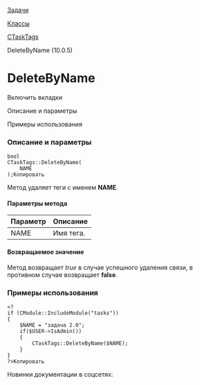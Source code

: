 [Задачи](/api_help/tasks/index.php)

[Классы](/api_help/tasks/classes/index.php)

[CTaskTags](/api_help/tasks/classes/ctasktags/index.php)

DeleteByName (10.0.5)

DeleteByName
============

Включить вкладки

Описание и параметры

Примеры использования

### Описание и параметры

```
bool
CTaskTags::DeleteByName(
	NAME
);Копировать
```

Метод удаляет теги с именем **NAME**.

#### Параметры метода

| Параметр | Описание |
| --- | --- |
| NAME | Имя тега. |

#### Возвращаемое значение

Метод возвращает *true* в случае успешного удаления связи, в противном случае возвращает **false**.

### Примеры использования

```
<?
if (CModule::IncludeModule("tasks"))
{
	$NAME = "задача 2.0";
	if($USER->IsAdmin())
	{
		CTaskTags::DeleteByName($NAME);
	}
}
?>Копировать
```

Новинки документации в соцсетях: